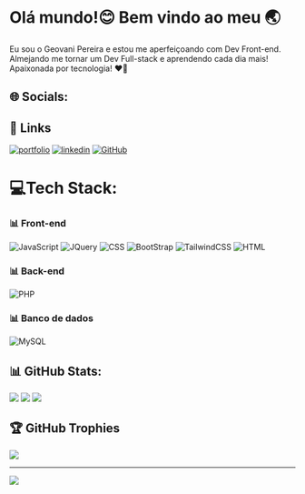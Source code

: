 # Olá mundo!😊 Bem vindo ao meu 🌏
 Eu sou o Geovani Pereira e estou me aperfeiçoando com Dev Front-end.<br/>
 Almejando me tornar um Dev Full-stack e aprendendo cada dia mais!<br/>
 Apaixonada por tecnologia! ❤️‍🔥

 ## 🌐 Socials:

## 🔗 Links
[![portfolio](https://img.shields.io/badge/my_portfolio-000?style=for-the-badge&logo=ko-fi&logoColor=white)](https://devgeovani.github.io/GFP/)
[![linkedin](https://img.shields.io/badge/linkedin-0A66C2?style=for-the-badge&logo=linkedin&logoColor=white)](https://www.linkedin.com/in/geovani-f-pereira98/)
[![GitHub](https://img.shields.io/badge/GitHub-100000?style=for-the-badge&logo=github&logoColor=white)](https://github.com/DevGeovani)


# 💻Tech Stack:
### 📊 Front-end
![JavaScript](https://img.shields.io/badge/JavaScript-F7DF1E?style=for-the-badge&logo=javascript&logoColor=white)
![JQuery](https://img.shields.io/badge/jQuery-0769AD?style=for-the-badge&logo=jquery&logoColor=white)
![CSS](https://img.shields.io/badge/CSS3-1572B6?style=for-the-badge&logo=css3&logoColor=white)
![BootStrap](https://img.shields.io/badge/Bootstrap-563D7C?style=for-the-badge&logo=bootstrap&logoColor=white)
![TailwindCSS](https://img.shields.io/badge/Tailwind_CSS-38B2AC?style=for-the-badge&logo=tailwind-css&logoColor=white)
![HTML](https://img.shields.io/badge/HTML5-E34F26?style=for-the-badge&logo=html5&logoColor=white)

### 📊 Back-end
![PHP](https://img.shields.io/badge/PHP-777BB4?style=for-the-badge&logo=php&logoColor=white)

### 📊 Banco de dados
![MySQL](https://img.shields.io/badge/MySQL-00000F?style=for-the-badge&logo=mysql&logoColor=blue)

## 📊 GitHub Stats:

![](https://github-readme-stats.vercel.app/api?username=DevGeovani&show_icons=true&theme=radical)
![](https://github-readme-streak-stats.herokuapp.com/?user=DevGeovani&theme=radical&hide_border=false)
![](https://github-readme-stats.vercel.app/api/top-langs/?username=DevGeovani&theme=radical&hide_border=false&include_all_commits=true&count_private=true&layout=compact)

## 🏆 GitHub Trophies
![](https://github-profile-trophy.vercel.app/?username=DevGeovani&theme=radical&no-frame=false&no-bg=false&margin-w=3)

---
[![](https://visitcount.itsvg.in/api?id=DevGeovani&icon=0&color=0)](https://visitcount.itsvg.in)

<!-- Proudly created with GPRM ( https://gprm.itsvg.in ) -->
